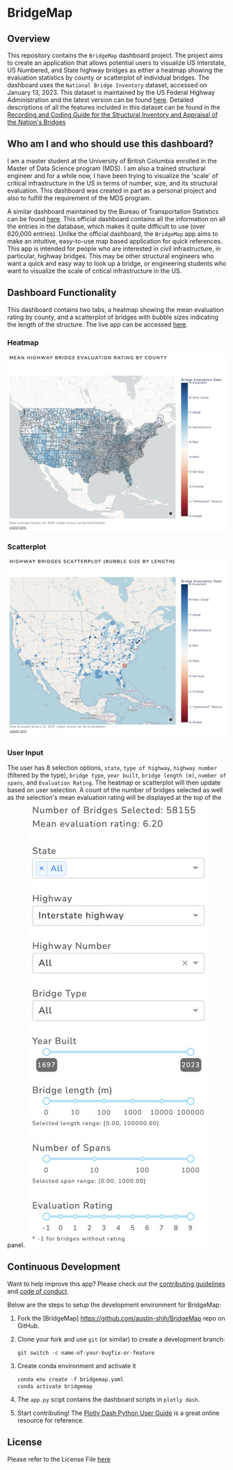 # BridgeMap
## Overview

This repository contains the `BridgeMap` dashboard project. The project aims to create an application that allows potential users to visualize US Interstate, US Numbered, and State highway bridges as either a heatmap showing the evaluation statistics by county or scatterplot of individual bridges. The dashboard uses the `National Bridge Inventory` dataset, accessed on January 13, 2023. This dataset is maintained by the US Federal Highway Administration and the latest version can be found [here](https://geodata.bts.gov/datasets/national-bridge-inventory/about). Detailed descriptions of all the features included in this dataset can be found in the [Recording and Coding Guide for the Structural Inventory and Appraisal of the Nation's Bridges](https://www.fhwa.dot.gov/bridge/nbi.cfm)

## Who am I and who should use this dashboard?

I am a master student at the University of British Columbia enrolled in the Master of Data Science program (MDS). I am also a trained structural engineer and for a while now, I have been trying to visualize the 'scale' of critical infrastructure in the US in terms of number, size, and its structural evaluation. This dashboard was created in part as a personal project and also to fulfill the requirement of the MDS program.

A similar dashboard maintained by the Bureau of Transportation Statistics can be found [here](https://www.arcgis.com/home/item.html?id=a0fa29a39fe444ac97d4337c569b9801). This official dashboard contains all the information on all the entries in the database, which makes it quite difficult to use (over 620,000 entries). Unlike the official dashboard, the `BridgeMap` app aims to make an intuitive, easy-to-use map based application for quick references. This app is intended for people who are interested in civil infrastructure, in particular, highway bridges. This may be other structural engineers who want a quick and easy way to look up a bridge, or engineering students who want to visualize the scale of critical infrastructure in the US.

## Dashboard Functionality 

This dashboard contains two tabs, a heatmap showing the mean evaluation rating by county, and a scatterplot of bridges with bubble sizes indicating the length of the structure. The live app can be accessed [here](https://bridgemap.onrender.com).

### Heatmap 
![](img/heatmap1.png)

### Scatterplot
![](img/scatterplot1.png)

### User Input

The user has 8 selection options, `state`, `type of highway`, `highway number` (filtered by the type), `bridge type`, `year built`, `bridge length (m)`, `number of spans`, and `Evaluation Rating`. The heatmap or scatterplot will then update based on user selection. A count of the number of bridges selected as well as the selection's mean evaluation rating will be displayed at the top of the panel.
![](img/userinput.png)

## Continuous Development 

Want to help improve this app? Please check out the [contributing guidelines](https://github.com/austin-shih/BridgeMap/blob/main/CONTRIBUTING.md) and [code of conduct](https://github.com/austin-shih/BridgeMap/blob/main/CODE_OF_CONDUCT.md).

Below are the steps to setup the development environment for BridgeMap:

1. Fork the [BridgeMap] <https://github.com/austin-shih/BridgeMap> repo on GitHub.

2. Clone your fork and use `git` (or similar) to create a development branch:
    ```console
    git switch -c name-of-your-bugfix-or-feature
    ```

3. Create conda environment and activate it
    ``` console
    conda env create -f bridgemap.yaml
    conda activate bridgemap
    ```

4. The `app.py` scipt contains the dashboard scripts in `plotly dash`.

5. Start contributing! The [Plotly Dash Python User Guide](https://dash.plotly.com/) is a great online resource for reference.
## License

Please refer to the License File [here](https://github.com/austin-shih/BridgeMap/blob/main/LICENSE)
